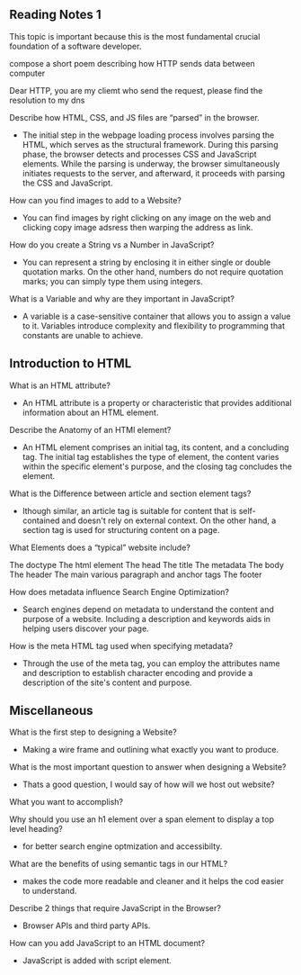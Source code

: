 ## Reading Notes 1
This topic is important because this is the most fundamental crucial foundation of a software developer.


compose a short poem describing how HTTP sends data between computer

Dear HTTP,
you are my cliemt who send the request,
please find the resolution to my dns


Describe how HTML, CSS, and JS files are “parsed” in the browser.
* The initial step in the webpage loading process involves parsing the HTML, which serves as the structural framework. During this parsing phase, the browser detects and processes CSS and JavaScript elements. While the parsing is underway, the browser simultaneously initiates requests to the server, and afterward, it proceeds with parsing the CSS and JavaScript.

How can you find images to add to a Website?

* You can find images by right clicking on any image on the web and clicking copy image adsress then warping the address as link.

How do you create a String vs a Number in JavaScript?

* You can represent a string by enclosing it in either single or double quotation marks. On the other hand, numbers do not require quotation marks; you can simply type them using integers.

What is a Variable and why are they important in JavaScript?

* A variable is a case-sensitive container that allows you to assign a value to it. Variables introduce complexity and flexibility to programming that constants are unable to achieve.

## Introduction to HTML

What is an HTML attribute?

* An HTML attribute is a property or characteristic that provides additional information about an HTML element.

Describe the Anatomy of an HTMl element?

* An HTML element comprises an initial tag, its content, and a concluding tag. The initial tag establishes the type of element, the content varies within  the specific element's purpose, and the closing tag concludes the element.

What is the Difference between article and section element tags?

* lthough similar, an article tag is suitable for content that is self-contained and doesn't rely on external context. On the other hand, a section tag is used for structuring content on a page. 

What Elements does a “typical” website include?

The doctype
The html element
The head
The title
The metadata
The body
The header
The main
various paragraph and anchor tags
The footer

How does metadata influence Search Engine Optimization?

* Search engines depend on metadata to understand the content and purpose of a website. Including a  description and keywords aids in helping users discover your page.


How is the meta HTML tag used when specifying metadata?

* Through the use of the meta tag, you can employ the attributes name and description to establish character encoding and provide a description of the site's content and purpose.


## Miscellaneous

What is the first step to designing a Website?

* Making a wire frame and outlining what exactly you want to produce.

What is the most important question to answer when designing a Website?

* Thats a good question, I would say of how will we host out website?

What you want to accomplish?



Why should you use an h1 element over a span element to display a top level heading?

* for better search engine optmization and accessibilty.

What are the benefits of using semantic tags in our HTML?

* makes the code more readable and cleaner and it helps the cod easier to understand. 

Describe 2 things that require JavaScript in the Browser?

* Browser APIs and third party APIs.

How can you add JavaScript to an HTML document?

* JavaScript is added with script element.
